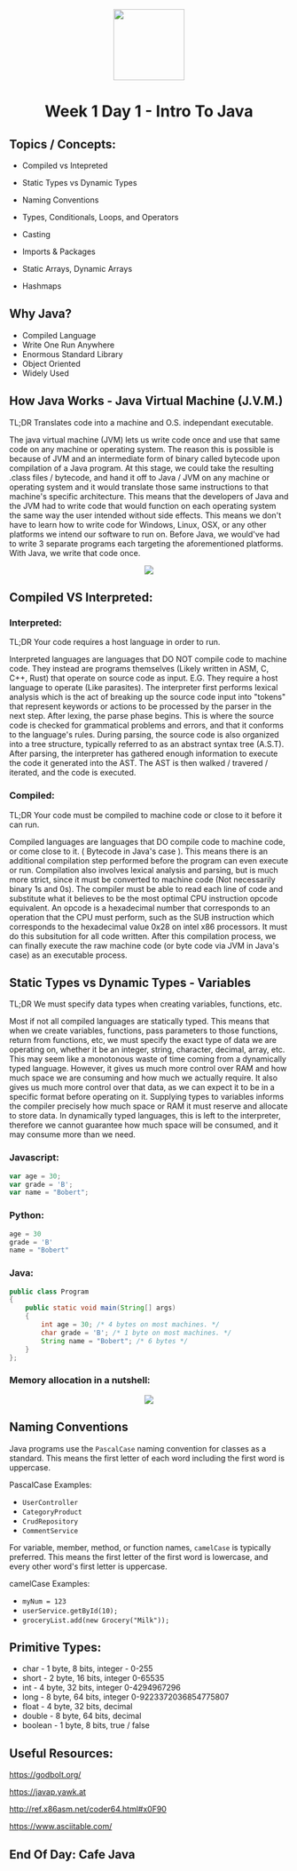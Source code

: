 <div align="center">
	<img align="center" src="../../res/img/java_logo.png" width=128 />
	<h1>Week 1 Day 1 - Intro To Java</h1>
</div>

## Topics / Concepts:

* Compiled vs Intepreted

* Static Types vs Dynamic Types

* Naming Conventions

* Types, Conditionals, Loops, and Operators

* Casting

* Imports & Packages

* Static Arrays, Dynamic Arrays

* Hashmaps

## Why Java?

* Compiled Language
* Write One Run Anywhere
* Enormous Standard Library
* Object Oriented
* Widely Used

## How Java Works - Java Virtual Machine (J.V.M.)

TL;DR Translates code into a machine and O.S. independant executable.

The java virtual machine (JVM) lets us write code once and use that same code on any machine or operating system. The reason this is possible is because of JVM and an intermediate form of binary called bytecode upon compilation of a Java program. At this stage, we could take the resulting .class files / bytecode, and hand it off to Java / JVM on any machine or operating system and it would translate those same instructions to that machine's specific architecture. This means that the developers of Java and the JVM had to write code that would function on each operating system the same way the user intended without side effects. This means we don't have to learn how to write code for Windows, Linux, OSX, or any other platforms we intend our software to run on. Before Java, we would've had to write 3 separate programs each targeting the aforementioned platforms. With Java, we write that code once.

<div align="center">
	<img align="center" src="../../res/img/java_compilation.png" />
</div>

## Compiled VS Interpreted:

### Interpreted:

TL;DR Your code requires a host language in order to run.

Interpreted languages are languages that DO NOT compile code to machine code. They instead are programs themselves (Likely written in ASM, C, C++, Rust) that operate on source code as input. E.G. They require a host language to operate (Like parasites). The interpreter first performs lexical analysis which is the act of breaking up the source code input into "tokens" that represent keywords or actions to be processed by the parser in the next step. After lexing, the parse phase begins. This is where the source code is checked for grammatical problems and errors, and that it conforms to the language's rules. During parsing, the source code is also organized into a tree structure, typically referred to as an abstract syntax tree (A.S.T). After parsing, the interpreter has gathered enough information to execute the code it generated into the AST. The AST is then walked / travered / iterated, and the code is executed.

### Compiled:

TL;DR Your code must be compiled to machine code or close to it before it can run.

Compiled languages are languages that DO compile code to machine code, or come close to it. ( Bytecode in Java's case ). This means there is an additional compilation step performed before the program can even execute or run. Compilation also involves lexical analysis and parsing, but is much more strict, since it must be converted to machine code (Not necessarily binary 1s and 0s). The compiler must be able to read each line of code and substitute what it believes to be the most optimal CPU instruction opcode equivalent. An opcode is a hexadecimal number that corresponds to an operation that the CPU must perform, such as the SUB instruction which corresponds to the hexadecimal value 0x28 on intel x86 processors. It must do this subsitution for all code written. After this compilation process, we can finally execute the raw machine code (or byte code via JVM in Java's case) as an executable process.

## Static Types vs Dynamic Types - Variables

TL;DR We must specify data types when creating variables, functions, etc.

Most if not all compiled languages are statically typed. This means that when we create variables, functions, pass parameters to those functions, return from functions, etc, we must specify the exact type of data we are operating on, whether it be an integer, string, character, decimal, array, etc. This may seem like a monotonous waste of time coming from a dynamically typed language. However, it gives us much more control over RAM and how much space we are consuming and how much we actually require. It also gives us much more control over that data, as we can expect it to be in a specific format before operating on it. Supplying types to variables informs the compiler precisely how much space or RAM it must reserve and allocate to store data. In dynamically typed languages, this is left to the interpreter, therefore we cannot guarantee how much space will be consumed, and it may consume more than we need.

### Javascript:

```js
var age = 30;
var grade = 'B';
var name = "Bobert";
```

### Python:

```python
age = 30
grade = 'B'
name = "Bobert"
```

### Java:

```java
public class Program
{
	public static void main(String[] args)
	{
		int age = 30; /* 4 bytes on most machines. */
		char grade = 'B'; /* 1 byte on most machines. */
		String name = "Bobert"; /* 6 bytes */
	}
};
```

### Memory allocation in a nutshell:

<div align="center">
	<img align="center" src="../../res/img/alloc.png" />
</div>

## Naming Conventions

Java programs use the ```PascalCase``` naming convention for classes as a standard. This means the first letter of each word including the first word is uppercase.

PascalCase Examples:

* ```UserController```
* ```CategoryProduct```
* ```CrudRepository```
* ```CommentService```

For variable, member, method, or function names, ```camelCase``` is typically preferred. This means the first letter of the first word is lowercase, and every other word's first letter is uppercase.

camelCase Examples:

* ```myNum = 123```
* ```userService.getById(10);```
* ```groceryList.add(new Grocery("Milk"));```

## Primitive Types:

* char - 1 byte, 8 bits, integer - 0-255
* short - 2 byte, 16 bits, integer 0-65535
* int - 4 byte, 32 bits, integer 0-4294967296
* long - 8 byte, 64 bits, integer 0-9223372036854775807
* float - 4 byte, 32 bits, decimal
* double - 8 byte, 64 bits, decimal
* boolean - 1 byte, 8 bits, true / false

## Useful Resources:

https://godbolt.org/

https://javap.yawk.at

http://ref.x86asm.net/coder64.html#x0F90

https://www.asciitable.com/

## End Of Day: Cafe Java
